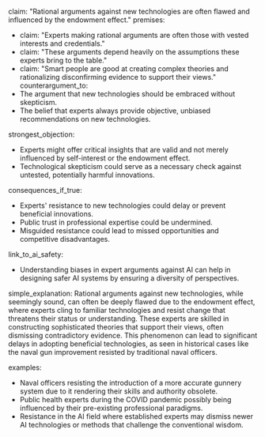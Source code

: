 claim: "Rational arguments against new technologies are often flawed and influenced by the endowment effect."
premises:
  - claim: "Experts making rational arguments are often those with vested interests and credentials."
  - claim: "These arguments depend heavily on the assumptions these experts bring to the table."
  - claim: "Smart people are good at creating complex theories and rationalizing disconfirming evidence to support their views."
counterargument_to:
  - The argument that new technologies should be embraced without skepticism.
  - The belief that experts always provide objective, unbiased recommendations on new technologies.

strongest_objection:
  - Experts might offer critical insights that are valid and not merely influenced by self-interest or the endowment effect.
  - Technological skepticism could serve as a necessary check against untested, potentially harmful innovations.

consequences_if_true:
  - Experts' resistance to new technologies could delay or prevent beneficial innovations.
  - Public trust in professional expertise could be undermined.
  - Misguided resistance could lead to missed opportunities and competitive disadvantages.

link_to_ai_safety:
  - Understanding biases in expert arguments against AI can help in designing safer AI systems by ensuring a diversity of perspectives.

simple_explanation:
  Rational arguments against new technologies, while seemingly sound, can often be deeply flawed due to the endowment effect, where experts cling to familiar technologies and resist change that threatens their status or understanding. These experts are skilled in constructing sophisticated theories that support their views, often dismissing contradictory evidence. This phenomenon can lead to significant delays in adopting beneficial technologies, as seen in historical cases like the naval gun improvement resisted by traditional naval officers.

examples:
  - Naval officers resisting the introduction of a more accurate gunnery system due to it rendering their skills and authority obsolete.
  - Public health experts during the COVID pandemic possibly being influenced by their pre-existing professional paradigms.
  - Resistance in the AI field where established experts may dismiss newer AI technologies or methods that challenge the conventional wisdom.
